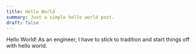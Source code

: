 ```yaml
---
title: Hello World
summary: Just a simple hello world post.
draft: false
---
```


Hello World! As an engineer, I have to stick to tradition and start things off with hello world.
